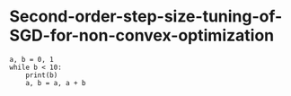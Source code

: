 # Second-order-step-size-tuning-of-SGD-for-non-convex-optimization

~~~
a, b = 0, 1
while b < 10:
    print(b)
    a, b = a, a + b
~~~
